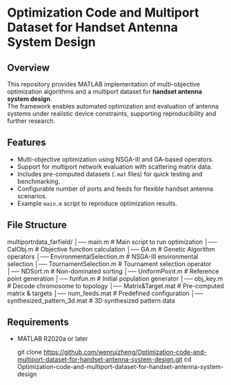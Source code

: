 # Optimization Code and Multiport Dataset for Handset Antenna System Design

## Overview
This repository provides MATLAB implementation of multi-objective optimization algorithms and a multiport dataset for **handset antenna system design**.  
The framework enables automated optimization and evaluation of antenna systems under realistic device constraints, supporting reproducibility and further research.

## Features
- Multi-objective optimization using NSGA-III and GA-based operators.  
- Support for multiport network evaluation with scattering matrix data.  
- Includes pre-computed datasets (`.mat` files) for quick testing and benchmarking.  
- Configurable number of ports and feeds for flexible handset antenna scenarios.  
- Example `main.m` script to reproduce optimization results.

## File Structure
multiportrdata_farfield/
│── main.m # Main script to run optimization
│── CalObj.m # Objective function calculation
│── GA.m # Genetic Algorithm operators
│── EnvironmentalSelection.m # NSGA-III environmental selection
│── TournamentSelection.m # Tournament selection operator
│── NDSort.m # Non-dominated sorting
│── UniformPoint.m # Reference point generation
│── funfun.m # Initial population generator
│── obj_key.m # Decode chromosome to topology
│── Matrix&Target.mat # Pre-computed matrix & targets
│── num_feeds.mat # Predefined configuration
│── synthesized_pattern_3d.mat # 3D synthesized pattern data


## Requirements
- MATLAB R2020a or later  


   git clone https://github.com/wenruizheng/Optimization-code-and-multiport-dataset-for-handset-antenna-system-design.git
   cd Optimization-code-and-multiport-dataset-for-handset-antenna-system-design
